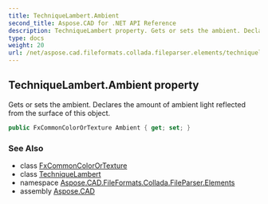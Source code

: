 ```yaml
---
title: TechniqueLambert.Ambient
second_title: Aspose.CAD for .NET API Reference
description: TechniqueLambert property. Gets or sets the ambient. Declares the amount of ambient light reflected from the surface of this object
type: docs
weight: 20
url: /net/aspose.cad.fileformats.collada.fileparser.elements/techniquelambert/ambient/
---
```

## TechniqueLambert.Ambient property

Gets or sets the ambient. Declares the amount of ambient light reflected from the surface of this object.

```csharp
public FxCommonColorOrTexture Ambient { get; set; }
```

### See Also

* class [FxCommonColorOrTexture](../../fxcommoncolorortexture/)
* class [TechniqueLambert](../)
* namespace [Aspose.CAD.FileFormats.Collada.FileParser.Elements](../../techniquelambert/)
* assembly [Aspose.CAD](../../../)


